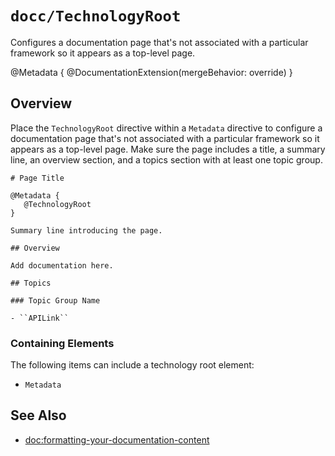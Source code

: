 # ``docc/TechnologyRoot``

Configures a documentation page that's not associated with a particular framework so it appears as a top-level page.

@Metadata {
    @DocumentationExtension(mergeBehavior: override)
}

## Overview

Place the `TechnologyRoot` directive within a `Metadata` directive to configure a documentation page that's not associated with a particular framework so it appears as a top-level page. Make sure the page includes a title, a summary line, an overview section, and a topics section with at least one topic group.

```
# Page Title

@Metadata {
   @TechnologyRoot
}

Summary line introducing the page.

## Overview

Add documentation here.

## Topics

### Topic Group Name

- ``APILink``
````

### Containing Elements

The following items can include a technology root element:

- ``Metadata``

## See Also

- <doc:formatting-your-documentation-content>

<!-- Copyright (c) 2021 Apple Inc and the Swift Project authors. All Rights Reserved. -->
